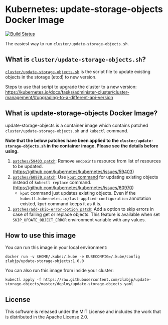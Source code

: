# Kubernetes: update-storage-objects Docker Image

[![Build Status](https://travis-ci.org/zlabjp/update-storage-objects.svg?branch=master)](https://travis-ci.org/zlabjp/update-storage-objects)

The easiest way to run `cluster/update-storage-objects.sh`.

## What is `cluster/update-storage-objects.sh`?

[`cluster/update-storage-objects.sh`](https://github.com/kubernetes/kubernetes/blob/master/cluster/update-storage-objects.sh) is the script file to update existing objects in the storage (etcd) to new version.

Steps to use that script to upgrade the cluster to a new version: https://kubernetes.io/docs/tasks/administer-cluster/cluster-management/#upgrading-to-a-different-api-version

## What is update-storage-objects Docker Image?

update-storage-objects is a container image which contains patched `cluster/update-storage-objects.sh` and `kubectl` command.

**Note that the below patches have been applied to the `cluster/update-storage-objects.sh` in the container image. Please see the details before using.**

1. [`patches/59403.patch`](./patches/59403.patch): Remove `endpoints` resource from list of resources to be updated. (https://github.com/kubernetes/kubernetes/issues/59403)
2. [`patches/60970.patch`](./patches/60970.patch): Use [`kput` command](./cmd/kput) for updating existing objects instead of `kubectl replace` command. (https://github.com/kubernetes/kubernetes/issues/60970)
    - `kput` command just updates existing objects. Even if the `kubectl.kubernetes.io/last-applied-configuration` annotation existed, `kput` command keeps it as it is.
3. [`patches/add-skip-error-option.patch`](./patches/add-skip-error-option.patch): Add a option to skip errors in case of failing get or replace objects. This feature is available when set `SKIP_UPDATE_OBJECT_ERROR` environment variable with any values.

## How to use this image

You can run this image in your local environment:

```
docker run -v $HOME/.kube:/.kube -e KUBECONFIG=/.kube/config zlabjp/update-storage-objects:1.6.0
```

You can also run this image from inside your cluster:

```
kubectl apply -f https://raw.githubusercontent.com/zlabjp/update-storage-objects/master/deploy/update-storage-objects.yaml
```

## License

This software is released under the MIT License and includes the work that is distributed in the Apache License 2.0.
